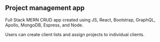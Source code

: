 ## Project management app

Full Stack MERN CRUD app created using JS, React, Bootstrap, GraphQL, Apollo, MongoDB, Espress, and Node.

Users can create client lists and assign projects to individual clients. 